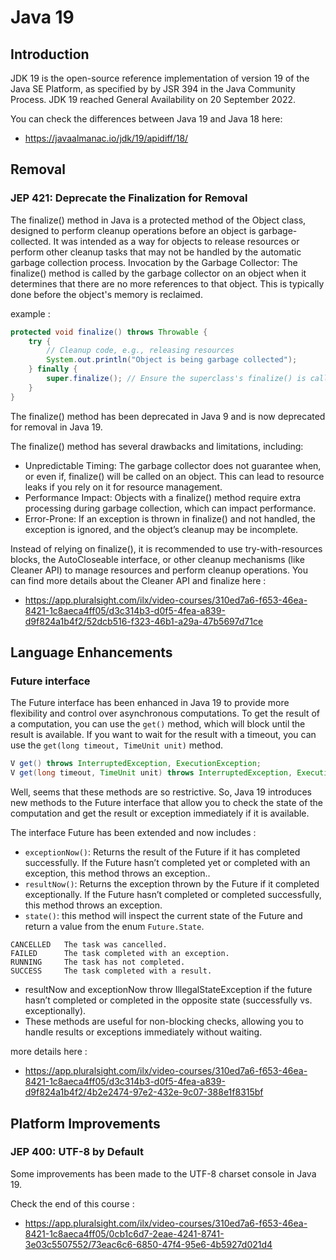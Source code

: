 # Java 19

## Introduction

JDK 19 is the open-source reference implementation of version 19 of the Java SE Platform, as specified by by JSR 394 in the Java Community Process. JDK 19 reached General Availability on 20 September 2022.

You can check the differences between Java 19 and Java 18 here: 
- https://javaalmanac.io/jdk/19/apidiff/18/

## Removal

### JEP 421: Deprecate the Finalization for Removal

The finalize() method in Java is a protected method of the Object class, designed to perform cleanup operations before an object is garbage-collected. It was intended as a way for objects to release resources or perform other cleanup tasks that may not be handled by the automatic garbage collection process.
Invocation by the Garbage Collector: The finalize() method is called by the garbage collector on an object when it determines that there are no more references to that object. This is typically done before the object's memory is reclaimed.

example : 
````java
protected void finalize() throws Throwable {
    try {
        // Cleanup code, e.g., releasing resources
        System.out.println("Object is being garbage collected");
    } finally {
        super.finalize(); // Ensure the superclass's finalize() is called
    }
}
````
The finalize() method has been deprecated in Java 9 and is now deprecated for removal in Java 19.

The finalize() method has several drawbacks and limitations, including:
- Unpredictable Timing: The garbage collector does not guarantee when, or even if, finalize() will be called on an object. This can lead to resource leaks if you rely on it for resource management.
- Performance Impact: Objects with a finalize() method require extra processing during garbage collection, which can impact performance.
- Error-Prone: If an exception is thrown in finalize() and not handled, the exception is ignored, and the object’s cleanup may be incomplete.

Instead of relying on finalize(), it is recommended to use try-with-resources blocks, the AutoCloseable interface, or other cleanup mechanisms (like Cleaner API) to manage resources and perform cleanup operations.
You can find more details about the Cleaner API and finalize here :
- https://app.pluralsight.com/ilx/video-courses/310ed7a6-f653-46ea-8421-1c8aeca4ff05/d3c314b3-d0f5-4fea-a839-d9f824a1b4f2/52dcb516-f323-46b1-a29a-47b5697d71ce

## Language Enhancements

### Future interface

The Future interface has been enhanced in Java 19 to provide more flexibility and control over asynchronous computations.
To get the result of a computation, you can use the `get()` method, which will block until the result is available.
If you want to wait for the result with a timeout, you can use the `get(long timeout, TimeUnit unit)` method.

````java
V get() throws InterruptedException, ExecutionException;
V get(long timeout, TimeUnit unit) throws InterruptedException, ExecutionException, TimeoutException;
````

Well, seems that these methods are so restrictive. 
So, Java 19 introduces new methods to the Future interface that allow you to check the state of the computation and get the result or exception immediately if it is available.

The interface Future has been extended and now includes :
- `exceptionNow()`: Returns the result of the Future if it has completed successfully. If the Future hasn’t completed yet or completed with an exception, this method throws an exception..
- `resultNow()`: Returns the exception thrown by the Future if it completed exceptionally. If the Future hasn’t completed or completed successfully, this method throws an exception.
- `state()`: this method will inspect the current state of the Future and return a value from the enum `Future.State`.

````text
CANCELLED   The task was cancelled.
FAILED      The task completed with an exception.
RUNNING     The task has not completed.
SUCCESS     The task completed with a result.
````

- resultNow and exceptionNow throw IllegalStateException if the future hasn’t completed or completed in the opposite state (successfully vs. exceptionally).
- These methods are useful for non-blocking checks, allowing you to handle results or exceptions immediately without waiting.

more details here : 
- https://app.pluralsight.com/ilx/video-courses/310ed7a6-f653-46ea-8421-1c8aeca4ff05/d3c314b3-d0f5-4fea-a839-d9f824a1b4f2/4b2e2474-97e2-432e-9c07-388e1f8315bf

## Platform Improvements

### JEP 400: UTF-8 by Default

Some improvements has been made to the UTF-8 charset console in Java 19.

Check the end of this course : 
- https://app.pluralsight.com/ilx/video-courses/310ed7a6-f653-46ea-8421-1c8aeca4ff05/0cb1c6d7-2eae-4241-8741-3e03c5507552/73eac6c6-6850-47f4-95e6-4b5927d021d4
